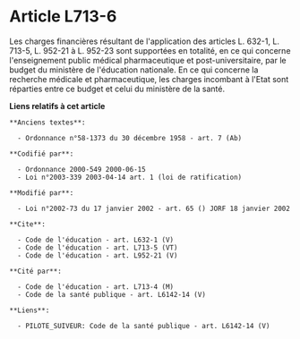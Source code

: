 # Article L713-6

Les charges financières résultant de l'application des articles L. 632-1, L. 713-5, L. 952-21 à L. 952-23 sont supportées en
totalité, en ce qui concerne l'enseignement public médical pharmaceutique et post-universitaire, par le budget du ministère
de l'éducation nationale. En ce qui concerne la recherche médicale et pharmaceutique, les charges incombant à l'Etat sont
réparties entre ce budget et celui du ministère de la santé.

**Liens relatifs à cet article**

	**Anciens textes**:

	  - Ordonnance n°58-1373 du 30 décembre 1958 - art. 7 (Ab)

	**Codifié par**:

	  - Ordonnance 2000-549 2000-06-15
	  - Loi n°2003-339 2003-04-14 art. 1 (loi de ratification)

	**Modifié par**:

	  - Loi n°2002-73 du 17 janvier 2002 - art. 65 () JORF 18 janvier 2002

	**Cite**:

	  - Code de l'éducation - art. L632-1 (V)
	  - Code de l'éducation - art. L713-5 (VT)
	  - Code de l'éducation - art. L952-21 (V)

	**Cité par**:

	  - Code de l'éducation - art. L713-4 (M)
	  - Code de la santé publique - art. L6142-14 (V)

	**Liens**:

	  - PILOTE_SUIVEUR: Code de la santé publique - art. L6142-14 (V)
